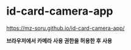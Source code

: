 # id-card-camera-app

https://mz-soru.github.io/id-card-camera-app/

**브라우저에서 카메라 사용 권한을 허용한 후 사용**
